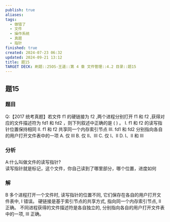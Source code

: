 ```yaml
---
publish: true
aliases: 
tags:
  - 做错了
  - 文件
  - 操作系统
  - 真题
  - 指针
finished: true
created: 2024-07-23 06:32
updated: 2024-09-21 13:12
title: 题15
TARGET DECK: 刷题::25OS-王道::第 4 章 文件管理::4.2 目录::题15
---
```

## 题15
### 题目
Q:【2017 统考真题】若文件 $\mathrm{f}1$ 的硬链接为 $\mathrm{f}2$ ,两个进程分别打开 $\mathrm{f}1$ 和 $\mathrm{f}2$ ,获得对应的文件描述符为 $\mathrm{{fd}}1$ 和 $\mathrm{{fd}}2$ ，则下列叙述中正确的是 ( ) 。
I. f1 和 f2 的读写指针位置保持相同 
II. f1 和 f2 共享同一个内存索引节点
III. fd1 和 fd2 分别指向各自的用户打开文件表中的一项
A. 仅 III 
B. 仅 II、III 
C. 仅 I、II 
D. I、II 和 III
### 分析
A:什么叫做文件的读写指针?  
读写指针就是标记，这个文件，你自己读到了哪里部分，哪个位置，进度如何
### 解
B
多个进程打开一个文件时, 读写指针的位置不同, 它们保存在各自的用户打开文件表中, I 错误。
硬链接是基于索引节点的共享方式, 指向同一个内存索引节点, II 正确。
不同进程获得的文件描述符是各自独立的, 分别指向各自的用户打开文件表中的一项, III 正确。
